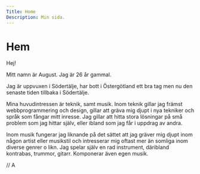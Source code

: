 ```yaml
---
Title: Home
Description: Min sida.
---
```


# Hem

Hej!

Mitt namn är August. Jag är 26 år gammal.

Jag är uppvuxen i Södertälje, har bott i Östergötland ett bra tag men nu den senaste tiden tillbaka i Södertälje.

Mina huvudintressen är teknik, samt musik. Inom teknik gillar jag främst webbprogrammering och design, gillar att gräva mig djupt i nya tekniker och språk som fångar mitt inresse. Jag gillar att hitta stora lösningar på små problem som jag hittar själv, eller ibland som jag får i uppdrag av andra.

Inom musik fungerar jag liknande på det sättet att jag gräver mig djupt inom någon artist eller musikstil och intresserar mig oftast mer än somliga inom diverse genrer o likn. Jag spelar själv en rad instrument, däribland kontrabas, trummor, gitarr. Komponerar även egen musik.

// A
